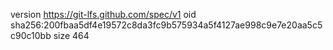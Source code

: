 version https://git-lfs.github.com/spec/v1
oid sha256:200fbaa5df4e19572c8da3fc9b575934a5f4127ae998c9e7e20aa5c5c90c10bb
size 464

